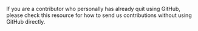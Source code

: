 If you are a contributor who personally has already quit using GitHub, please check this resource for how to send us contributions without
using GitHub directly.
